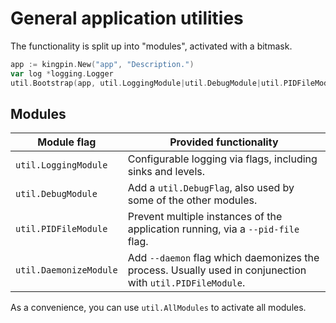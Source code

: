 # General application utilities

The functionality is split up into "modules", activated with a bitmask.

```go
app := kingpin.New("app", "Description.")
var log *logging.Logger
util.Bootstrap(app, util.LoggingModule|util.DebugModule|util.PIDFileModule|util.DaemonizeModule, &log)
```

## Modules

| Module flag | Provided functionality |
|-|-|
| `util.LoggingModule` | Configurable logging via flags, including sinks and levels. |
| `util.DebugModule` | Add a `util.DebugFlag`, also used by some of the other modules. |
| `util.PIDFileModule` | Prevent multiple instances of the application running, via a `--pid-file` flag. |
| `util.DaemonizeModule` | Add `--daemon` flag which daemonizes the process. Usually used in conjunection with `util.PIDFileModule`. |

As a convenience, you can use `util.AllModules` to activate all modules.

